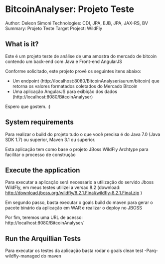 BitcoinAnalyser: Projeto Teste
========================
Author: Deleon Simoni
Technologies: CDI, JPA, EJB, JPA, JAX-RS, BV
Summary: Projeto Teste
Target Project: WildFly

What is it?
-----------

Este é um projeto teste de análise de uma amostra do mercado de bitcoin contendo um back-end com Java e Front-end AngularJS

Conforme solicitado, este projeto provê os seguintes itens abaixo:

 - Um endpoint (http://localhost:8080/BitcoinAnalyser/aurum/bitcoin) que retorna os valores formatados coletados do Mercado Bitcoin
 - Uma aplicação AngularJS para exibição dos dados (http://localhost:8080/BitcoinAnalyser)
 
Espero que gostem. :)


System requirements
-------------------

Para realizar o build do projeto tudo o que você precisa é do Java 7.0 (Java SDK 1.7) ou superior, Maven 3.1 ou superior.

Esta aplicação tem como base o projeto JBoss WildFly Archtype para facilitar o processo de construção

 
Execute the application 
---------------------

Para executar a aplicação será necessario a utilização do servido Jboss WildFly, em meus testes utilizei a versao 8.2 (download:  http://download.jboss.org/wildfly/8.2.1.Final/wildfly-8.2.1.Final.zip )

Em segundo passo, basta executar o goals build do maven para gerar o pacote binário da aplicação em WAR e realizar o deploy no JBOSS

Por fim, teremos uma URL de acesso: http://localhost:8080/BitcoinAnalyser/


Run the Arquillian Tests 
-------------------------

Para executar os testes da aplicação basta rodar o goals clean test -Parq-wildfly-managed do maven
